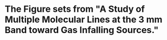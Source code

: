 # The Figure sets from "A Study of Multiple Molecular Lines at the 3 mm Band toward Gas Infalling Sources."

